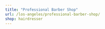 ```yaml
---
title: "Professional Barber Shop"
url: /los-angeles/professional-barber-shop/
shop: hairdresser
---
```

